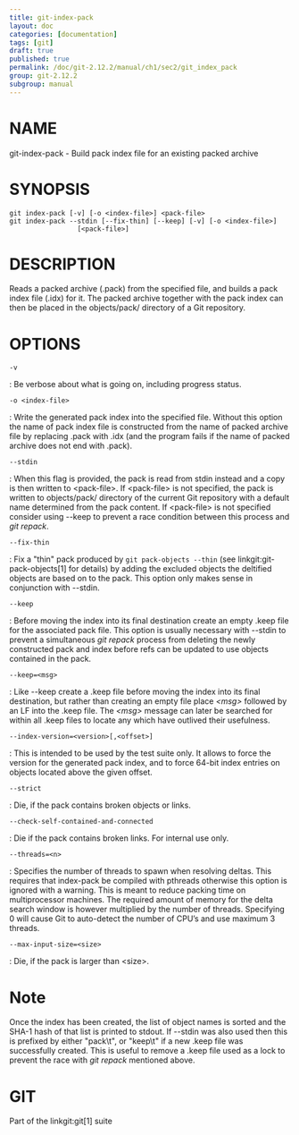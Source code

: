 ```yaml
---
title: git-index-pack
layout: doc
categories: [documentation]
tags: [git]
draft: true
published: true
permalink: /doc/git-2.12.2/manual/ch1/sec2/git_index_pack
group: git-2.12.2
subgroup: manual
---
```


NAME
====

git-index-pack - Build pack index file for an existing packed archive

SYNOPSIS
========

    git index-pack [-v] [-o <index-file>] <pack-file>
    git index-pack --stdin [--fix-thin] [--keep] [-v] [-o <index-file>]
                     [<pack-file>]

DESCRIPTION
===========

Reads a packed archive (.pack) from the specified file, and builds a pack index file (.idx) for it. The packed archive together with the pack index can then be placed in the objects/pack/ directory of a Git repository.

OPTIONS
=======

`-v`

:   Be verbose about what is going on, including progress status.

`-o <index-file>`

:   Write the generated pack index into the specified file. Without this option the name of pack index file is constructed from the name of packed archive file by replacing .pack with .idx (and the program fails if the name of packed archive does not end with .pack).

`--stdin`

:   When this flag is provided, the pack is read from stdin instead and a copy is then written to &lt;pack-file&gt;. If &lt;pack-file&gt; is not specified, the pack is written to objects/pack/ directory of the current Git repository with a default name determined from the pack content. If &lt;pack-file&gt; is not specified consider using --keep to prevent a race condition between this process and *git repack*.

`--fix-thin`

:   Fix a "thin" pack produced by `git pack-objects --thin` (see linkgit:git-pack-objects\[1\] for details) by adding the excluded objects the deltified objects are based on to the pack. This option only makes sense in conjunction with --stdin.

`--keep`

:   Before moving the index into its final destination create an empty .keep file for the associated pack file. This option is usually necessary with --stdin to prevent a simultaneous *git repack* process from deleting the newly constructed pack and index before refs can be updated to use objects contained in the pack.

`--keep=<msg>`

:   Like --keep create a .keep file before moving the index into its final destination, but rather than creating an empty file place *&lt;msg&gt;* followed by an LF into the .keep file. The *&lt;msg&gt;* message can later be searched for within all .keep files to locate any which have outlived their usefulness.

`--index-version=<version>[,<offset>]`

:   This is intended to be used by the test suite only. It allows to force the version for the generated pack index, and to force 64-bit index entries on objects located above the given offset.

`--strict`

:   Die, if the pack contains broken objects or links.

`--check-self-contained-and-connected`

:   Die if the pack contains broken links. For internal use only.

`--threads=<n>`

:   Specifies the number of threads to spawn when resolving deltas. This requires that index-pack be compiled with pthreads otherwise this option is ignored with a warning. This is meant to reduce packing time on multiprocessor machines. The required amount of memory for the delta search window is however multiplied by the number of threads. Specifying 0 will cause Git to auto-detect the number of CPU’s and use maximum 3 threads.

`--max-input-size=<size>`

:   Die, if the pack is larger than &lt;size&gt;.

Note
====

Once the index has been created, the list of object names is sorted and the SHA-1 hash of that list is printed to stdout. If --stdin was also used then this is prefixed by either "pack\\t", or "keep\\t" if a new .keep file was successfully created. This is useful to remove a .keep file used as a lock to prevent the race with *git repack* mentioned above.

GIT
===

Part of the linkgit:git\[1\] suite
